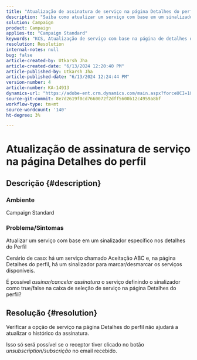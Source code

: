 ```yaml
---
title: "Atualização de assinatura de serviço na página Detalhes do perfil"
description: "Saiba como atualizar um serviço com base em um sinalizador específico nos detalhes do Perfil no Adobe Campaign Standard."
solution: Campaign
product: Campaign
applies-to: "Campaign Standard"
keywords: "KCS, Atualização de serviço com base na página de detalhes do perfil"
resolution: Resolution
internal-notes: null
bug: false
article-created-by: Utkarsh Jha
article-created-date: "6/13/2024 12:20:40 PM"
article-published-by: Utkarsh Jha
article-published-date: "6/13/2024 12:24:44 PM"
version-number: 4
article-number: KA-14913
dynamics-url: "https://adobe-ent.crm.dynamics.com/main.aspx?forceUCI=1&pagetype=entityrecord&etn=knowledgearticle&id=0be7f855-7f29-ef11-840a-00224808decd"
source-git-commit: 8e7d2619f0cd7660072f2dff5600b12c4959a8bf
workflow-type: tm+mt
source-wordcount: '140'
ht-degree: 3%

---
```


# Atualização de assinatura de serviço na página Detalhes do perfil

## Descrição {#description}


### Ambiente

Campaign Standard

### Problema/Sintomas

Atualizar um serviço com base em um sinalizador específico nos detalhes do Perfil



Cenário de caso: há um serviço chamado Aceitação ABC e, na página Detalhes do perfil, há um sinalizador para marcar/desmarcar os serviços disponíveis.

É possível *assinar/cancelar assinatura* o serviço definindo o sinalizador como true/false na caixa de seleção de serviço na página Detalhes do perfil?
















## Resolução {#resolution}


Verificar a opção de serviço na página Detalhes do perfil não ajudará a atualizar o histórico da assinatura.

Isso só será possível se o receptor tiver clicado no botão *unsubscription/subscrição* no email recebido.
